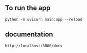 ## To run the app
``` python -m uvicorn main:app --reload ```

## documentation
```http://localhost:8000/docs```

